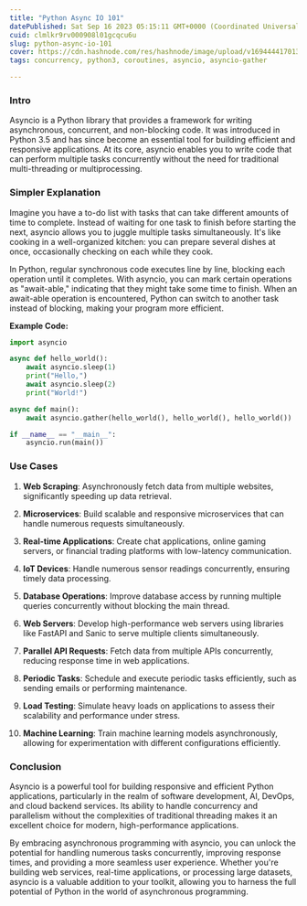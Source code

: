 ```yaml
---
title: "Python Async IO 101"
datePublished: Sat Sep 16 2023 05:15:11 GMT+0000 (Coordinated Universal Time)
cuid: clmlkr9rv000908l01gcqcu6u
slug: python-async-io-101
cover: https://cdn.hashnode.com/res/hashnode/image/upload/v1694444170139/e28d3e1b-339e-4a58-bafa-1c98d3605e1f.png
tags: concurrency, python3, coroutines, asyncio, asyncio-gather

---
```


### **Intro**

Asyncio is a Python library that provides a framework for writing asynchronous, concurrent, and non-blocking code. It was introduced in Python 3.5 and has since become an essential tool for building efficient and responsive applications. At its core, asyncio enables you to write code that can perform multiple tasks concurrently without the need for traditional multi-threading or multiprocessing.

### **Simpler Explanation**

Imagine you have a to-do list with tasks that can take different amounts of time to complete. Instead of waiting for one task to finish before starting the next, asyncio allows you to juggle multiple tasks simultaneously. It's like cooking in a well-organized kitchen: you can prepare several dishes at once, occasionally checking on each while they cook.

In Python, regular synchronous code executes line by line, blocking each operation until it completes. With asyncio, you can mark certain operations as "await-able," indicating that they might take some time to finish. When an await-able operation is encountered, Python can switch to another task instead of blocking, making your program more efficient.

**Example Code:**

```python
import asyncio

async def hello_world():
    await asyncio.sleep(1)
    print("Hello,")
    await asyncio.sleep(2)
    print("World!")

async def main():
    await asyncio.gather(hello_world(), hello_world(), hello_world())

if __name__ == "__main__":
    asyncio.run(main())
```

### **Use Cases**

1. **Web Scraping**: Asynchronously fetch data from multiple websites, significantly speeding up data retrieval.
    
2. **Microservices**: Build scalable and responsive microservices that can handle numerous requests simultaneously.
    
3. **Real-time Applications**: Create chat applications, online gaming servers, or financial trading platforms with low-latency communication.
    
4. **IoT Devices**: Handle numerous sensor readings concurrently, ensuring timely data processing.
    
5. **Database Operations**: Improve database access by running multiple queries concurrently without blocking the main thread.
    
6. **Web Servers**: Develop high-performance web servers using libraries like FastAPI and Sanic to serve multiple clients simultaneously.
    
7. **Parallel API Requests**: Fetch data from multiple APIs concurrently, reducing response time in web applications.
    
8. **Periodic Tasks**: Schedule and execute periodic tasks efficiently, such as sending emails or performing maintenance.
    
9. **Load Testing**: Simulate heavy loads on applications to assess their scalability and performance under stress.
    
10. **Machine Learning**: Train machine learning models asynchronously, allowing for experimentation with different configurations efficiently.
    

### **Conclusion**

Asyncio is a powerful tool for building responsive and efficient Python applications, particularly in the realm of software development, AI, DevOps, and cloud backend services. Its ability to handle concurrency and parallelism without the complexities of traditional threading makes it an excellent choice for modern, high-performance applications.

By embracing asynchronous programming with asyncio, you can unlock the potential for handling numerous tasks concurrently, improving response times, and providing a more seamless user experience. Whether you're building web services, real-time applications, or processing large datasets, asyncio is a valuable addition to your toolkit, allowing you to harness the full potential of Python in the world of asynchronous programming.